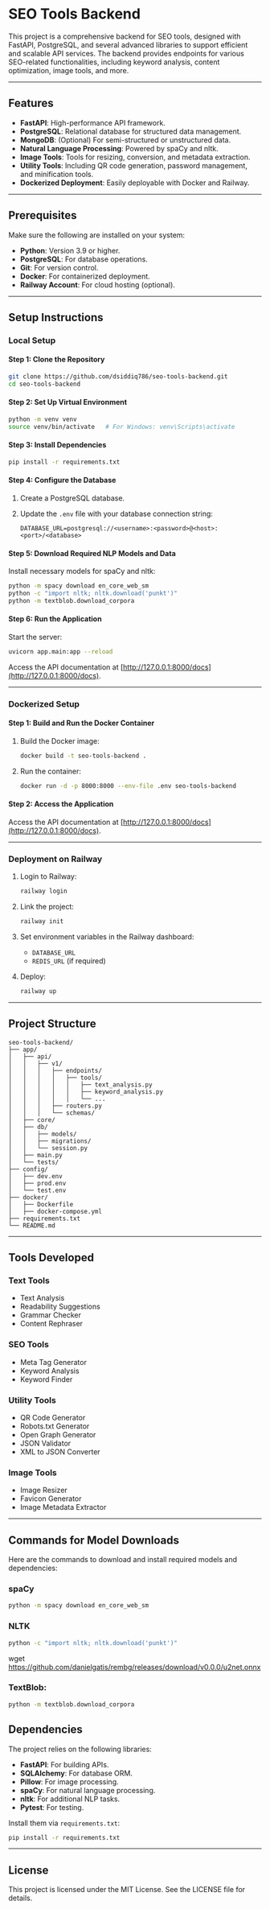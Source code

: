 # SEO Tools Backend

This project is a comprehensive backend for SEO tools, designed with FastAPI, PostgreSQL, and several advanced libraries to support efficient and scalable API services. The backend provides endpoints for various SEO-related functionalities, including keyword analysis, content optimization, image tools, and more.

---

## Features

- **FastAPI**: High-performance API framework.
- **PostgreSQL**: Relational database for structured data management.
- **MongoDB**: (Optional) For semi-structured or unstructured data.
- **Natural Language Processing**: Powered by spaCy and nltk.
- **Image Tools**: Tools for resizing, conversion, and metadata extraction.
- **Utility Tools**: Including QR code generation, password management, and minification tools.
- **Dockerized Deployment**: Easily deployable with Docker and Railway.

---

## Prerequisites

Make sure the following are installed on your system:

- **Python**: Version 3.9 or higher.
- **PostgreSQL**: For database operations.
- **Git**: For version control.
- **Docker**: For containerized deployment.
- **Railway Account**: For cloud hosting (optional).

---

## Setup Instructions

### Local Setup

#### Step 1: Clone the Repository

```bash
git clone https://github.com/dsiddiq786/seo-tools-backend.git
cd seo-tools-backend
```

#### Step 2: Set Up Virtual Environment

```bash
python -m venv venv
source venv/bin/activate   # For Windows: venv\Scripts\activate
```

#### Step 3: Install Dependencies

```bash
pip install -r requirements.txt
```

#### Step 4: Configure the Database

1. Create a PostgreSQL database.
2. Update the `.env` file with your database connection string:

   ```env
   DATABASE_URL=postgresql://<username>:<password>@<host>:<port>/<database>
   ```

#### Step 5: Download Required NLP Models and Data

Install necessary models for spaCy and nltk:

```bash
python -m spacy download en_core_web_sm
python -c "import nltk; nltk.download('punkt')"
python -m textblob.download_corpora
```

#### Step 6: Run the Application

Start the server:

```bash
uvicorn app.main:app --reload
```

Access the API documentation at [http://127.0.0.1:8000/docs](http://127.0.0.1:8000/docs).

---

### Dockerized Setup

#### Step 1: Build and Run the Docker Container

1. Build the Docker image:

   ```bash
   docker build -t seo-tools-backend .
   ```

2. Run the container:

   ```bash
   docker run -d -p 8000:8000 --env-file .env seo-tools-backend
   ```

#### Step 2: Access the Application

Access the API documentation at [http://127.0.0.1:8000/docs](http://127.0.0.1:8000/docs).

---

### Deployment on Railway

1. Login to Railway:

   ```bash
   railway login
   ```

2. Link the project:

   ```bash
   railway init
   ```

3. Set environment variables in the Railway dashboard:

   - `DATABASE_URL`
   - `REDIS_URL` (if required)

4. Deploy:

   ```bash
   railway up
   ```

---

## Project Structure

```plaintext
seo-tools-backend/
├── app/
│   ├── api/
│   │   ├── v1/
│   │   │   ├── endpoints/
│   │   │   │   ├── tools/
│   │   │   │   │   ├── text_analysis.py
│   │   │   │   │   ├── keyword_analysis.py
│   │   │   │   │   └── ...
│   │   │   ├── routers.py
│   │   │   └── schemas/
│   ├── core/
│   ├── db/
│   │   ├── models/
│   │   ├── migrations/
│   │   └── session.py
│   ├── main.py
│   └── tests/
├── config/
│   ├── dev.env
│   ├── prod.env
│   └── test.env
├── docker/
│   ├── Dockerfile
│   ├── docker-compose.yml
├── requirements.txt
└── README.md
```

---

## Tools Developed

### Text Tools

- Text Analysis
- Readability Suggestions
- Grammar Checker
- Content Rephraser

### SEO Tools

- Meta Tag Generator
- Keyword Analysis
- Keyword Finder

### Utility Tools

- QR Code Generator
- Robots.txt Generator
- Open Graph Generator
- JSON Validator
- XML to JSON Converter

### Image Tools

- Image Resizer
- Favicon Generator
- Image Metadata Extractor

---

## Commands for Model Downloads

Here are the commands to download and install required models and dependencies:

### spaCy

```bash
python -m spacy download en_core_web_sm
```

### NLTK

```bash
python -c "import nltk; nltk.download('punkt')"
```
wget https://github.com/danielgatis/rembg/releases/download/v0.0.0/u2net.onnx

### TextBlob:

```bash
python -m textblob.download_corpora
```

## Dependencies

The project relies on the following libraries:

- **FastAPI**: For building APIs.
- **SQLAlchemy**: For database ORM.
- **Pillow**: For image processing.
- **spaCy**: For natural language processing.
- **nltk**: For additional NLP tasks.
- **Pytest**: For testing.

Install them via `requirements.txt`:

```bash
pip install -r requirements.txt
```

---

## License

This project is licensed under the MIT License. See the LICENSE file for details.
